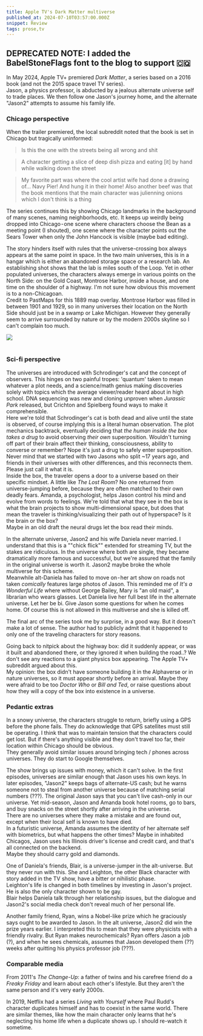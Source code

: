 ```yaml
---
title: Apple TV's Dark Matter multiverse
published_at: 2024-07-10T03:57:00.000Z
snippet: Review
tags: prose,tv
---
```


DEPRECATED NOTE: I added the BabelStoneFlags font to the blog to support  🇨🇶
-

In May 2024, Apple TV+ premiered *Dark Matter*, a series based on a 2016 book (and not the 2015 space travel TV series).<br/>
Jason, a physics professor, is abducted by a jealous alternate universe self to trade places. We then follow one Jason's journey home, and the alternate "Jason2" attempts to assume his family life.

### Chicago perspective

When the trailer premiered, the local subreddit noted that the book is set in Chicago but tragically uninformed:

> Is this the one with the streets being all wrong and shit

> A character getting a slice of deep dish pizza and eating [it] by hand while walking down the street

> My favorite part was where the cool artist wife had done a drawing of… Navy Pier! And hung it in their home! Also another beef was that the book mentions that the main character was julienning onions which I don't think is a thing

The series continues this by showing Chicago landmarks in the background of many scenes, naming neighborhoods, etc. It keeps up weirdly being dropped into Chicago - one scene where characters choose the Bean as a meeting point (I shouted), one scene where the character points out the Sears Tower when only the John Hancock is visible (maybe bad editing).

The story hinders itself with rules that the universe-crossing box always appears at the same point in space. In the two main universes, this is in a hangar which is either an abandoned storage space or a research lab. An establishing shot shows that the lab is miles south of the Loop. Yet in other populated universes, the characters always emerge in various points on the North Side: on the Gold Coast, Montrose Harbor, inside a house, and one time on the shoulder of a highway. I'm not sure how obvious this movement is to a non-Chicagoan. <br/>
Credit to PastMaps for this 1889 map overlay. Montrose Harbor was filled in between 1901 and 1929, so in many universes their location on the North Side should just be in a swamp or Lake Michigan.
However they generally seem to arrive surrounded by nature or by the modern 2000s skyline so I can't complain too much.

<img src="/blog-images/dmscreen2.png"/><br/><br/>

### Sci-fi perspective

The universes are introduced with Schrodinger's cat and the concept of observers. This hinges on two painful tropes: 'quantum' taken to mean whatever a plot needs,  and a science/math genius making discoveries solely with topics which the average viewer/reader heard about in high school. DNA sequencing was new and cloning unproven when *Jurassic Park* released, but Crichton and Spielberg found ways to make it comprehensible.<br/>
Here we're told that Schrodinger's cat is both dead and alive until the state is observed, of course implying this is a literal human observation. The plot mechanics backtrack, eventually deciding that *the human inside the box takes a drug* to avoid observing *their own* superposition. Wouldn't turning off part of their brain affect their thinking, consciousness, ability to converse or remember? Nope it's just
a drug to safely enter superposition. Never mind that we started with two Jasons who split ~17 years ago, and friends in their universes with other differences, and this reconnects them. Please just call it what it is. <br/>
Inside the box, the traveler opens  a door to a universe based on their specific mindset. A little like *The Lost Room*? No one returned from universe-jumping before, because they are often matched to their own deadly fears. Amanda, a psychologist, helps Jason control his mind and evolve from words to feelings. We're told that what they see in the box is what the brain projects to show multi-dimensional space, but does that mean the traveler is thinking/visualizing their path out of hyperspace? Is it the brain or the box?<br/>
Maybe in an old draft the neural drugs let the box read their minds.

In the alternate universe, Jason2 and his wife Daniela never married. I understand that this is a ""chick flick"" extended for streaming TV, but the stakes are ridiculous. In the universe where both are single, they became dramatically more famous and successful, but we're assured that the family in the original universe is worth it. Jason2 maybe broke the whole multiverse for this scheme.<br/>
Meanwhile alt-Daniela has failed to move on - her art show on roads not taken *comically* features large photos of Jason. This reminded me of *It's a Wonderful Life* where without George Bailey, Mary is "an old maid", a librarian who wears glasses. Let Daniela live her full best life in the alternate universe. Let her be bi. Give Jason some questions for when he comes home. Of course this is not allowed in this multiverse and she is killed off.

The final arc of the series took me by surprise, in a good way. But it doesn't make a lot of sense. The  author had to publicly admit that it happened to only one of the traveling characters for story reasons.

Going back to nitpick about the highway box: did it suddenly appear, or was it built and abandoned there, or they ignored it when building the road..? We don't see any reactions to a giant physics box appearing. The Apple TV+ subreddit argued about this.<br/>
My opinion: the box didn't have someone building it in the Alphaverse or in nature universes, so it must appear shortly before an arrival. Maybe they were afraid to be too *Doctor Who* or *Bill and Ted*, or raise questions about how they will a copy of the box into existence in a universe.

### Pedantic extras

In a snowy universe, the characters struggle to return, briefly using a GPS before the phone fails. They do acknowledge that GPS satellites must still be operating. I think that was to maintain tension that the characters could get lost. But if there's anything visible and they don't travel too far, their location within Chicago should be obvious.<br/>
They generally avoid similar issues around bringing tech / phones across universes. They do start to Google themselves.

The show brings up issues with money, which it can't solve. In the first episodes, universes are similar enough that Jason uses his own keys. In later episodes, "Jason2" keeps bags of alternate-US cash; but he warns someone not to steal from another universe because of matching serial numbers (???). The original Jason says that you can't live cash-only in our universe. Yet mid-season, Jason and Amanda book hotel rooms, go to bars, and buy snacks on the street shortly after arriving in the universe.<br/>
There are no universes where they make a mistake and are found out, except when their local self is known to have died. <br/>
In a futuristic universe, Amanda assumes the identity of her alternate self with biometrics, but what happens the other times? Maybe in inhabited Chicagos, Jason uses his Illinois driver's license and credit card, and that's all connected on the backend.<br/>
Maybe they should carry gold and diamonds.

One of Daniela's friends, Blair, is a universe-jumper in the alt-universe. But they never run with this. She and Leighton, the other Black character with story added in the TV show, have a bitter or nihilistic phase.<br/>
Leighton's life is changed in both timelines by investing in Jason's project.<br/>
He is also the only character shown to be gay.<br/>
Blair helps Daniela talk through her relationship issues, but the dialogue and Jason2's social media check don't reveal much of her personal life.

Another family friend, Ryan, wins a Nobel-like prize which he graciously says ought to be awarded to Jason. In the alt universe, Jason2 did win the prize years earlier. I interpreted this to mean that they were physicists with a friendly rivalry. But Ryan makes neurochemicals? Ryan offers Jason a job (?), and when he sees chemicals, assumes that Jason developed them (??) weeks after quitting his physics professor job (???).

### Comparable media

From 2011's *The Change-Up*: a father of twins and his carefree  friend do a *Freaky Friday* and learn about each other's lifestyle. But they aren't the same person and it's very early 2000s.

In 2019, Netflix had a series *Living with Yourself* where Paul Rudd's character duplicates himself and has to coexist in the same world. There are similar themes, like how the main character only learns that he's neglecting his home life when a duplicate shows up.  I should re-watch it sometime.

<br/>
<br/>
<br/>
